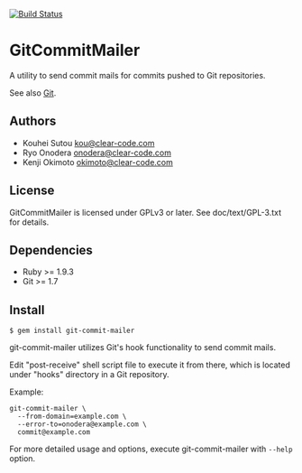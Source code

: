 [![Build Status](https://travis-ci.org/clear-code/git-commit-mailer.svg?branch=master)](https://travis-ci.org/clear-code/git-commit-mailer)

# GitCommitMailer

A utility to send commit mails for commits pushed to Git repositories.

See also [Git](http://git-scm.com/).

## Authors

* Kouhei Sutou <kou@clear-code.com>
* Ryo Onodera <onodera@clear-code.com>
* Kenji Okimoto <okimoto@clear-code.com>

## License

GitCommitMailer is licensed under GPLv3 or later. See
doc/text/GPL-3.txt for details.

## Dependencies

* Ruby >= 1.9.3
* Git >= 1.7

## Install

~~~
$ gem install git-commit-mailer
~~~

git-commit-mailer utilizes Git's hook functionality to send
commit mails.

Edit "post-receive" shell script file to execute it from there,
which is located under "hooks" directory in a Git repository.

Example:

~~~
git-commit-mailer \
  --from-domain=example.com \
  --error-to=onodera@example.com \
  commit@example.com
~~~

For more detailed usage and options, execute git-commit-mailer
with `--help` option.
